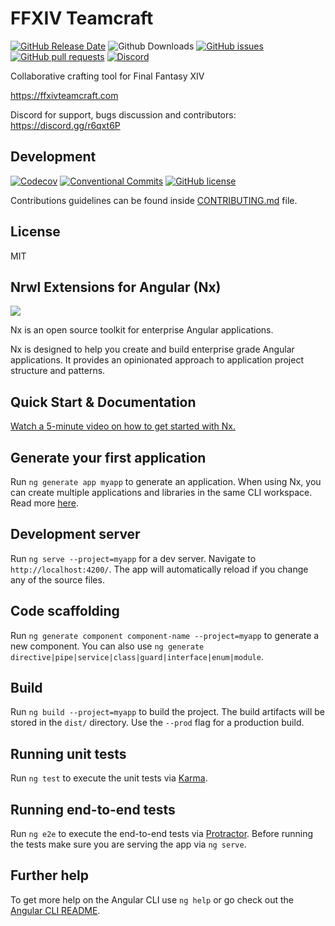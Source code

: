 # FFXIV Teamcraft

[![GitHub Release Date](https://img.shields.io/github/release-date/Supamiu/ffxiv-teamcraft.svg)](https://github.com/Supamiu/ffxiv-teamcraft/releases)
![Github Downloads](https://img.shields.io/github/downloads/Supamiu/ffxiv-teamcraft/total.svg)
[![GitHub issues](https://img.shields.io/github/issues/Supamiu/ffxiv-teamcraft.svg)](https://github.com/Supamiu/ffxiv-teamcraft/issues)
[![GitHub pull requests](https://img.shields.io/github/issues-pr/Supamiu/ffxiv-teamcraft.svg)](https://github.com/Supamiu/ffxiv-teamcraft/pulls)
[![Discord](https://img.shields.io/discord/355013337748209665.svg)](https://discord.gg/r6qxt6P)

Collaborative crafting tool for Final Fantasy XIV

https://ffxivteamcraft.com

Discord for support, bugs discussion and contributors: https://discord.gg/r6qxt6P

## Development

[![Codecov](https://img.shields.io/codecov/c/github/Supamiu/ffxiv-teamcraft.svg?branch=staging)](https://codecov.io/github/Supamiu/ffxiv-teamcraft?branch=staging)
[![Conventional Commits](https://img.shields.io/badge/Conventional%20Commits-1.0.0-yellow.svg)](https://conventionalcommits.org)
[![GitHub license](https://img.shields.io/github/license/Supamiu/ffxiv-teamcraft.svg)](https://github.com/Supamiu/ffxiv-teamcraft/blob/staging/LICENSE)

Contributions guidelines can be found inside [CONTRIBUTING.md](https://github.com/Supamiu/ffxiv-teamcraft/blob/staging/CONTRIBUTING.md) file.

## License

MIT

## Nrwl Extensions for Angular (Nx)

<a href="https://nrwl.io/nx"><img src="https://preview.ibb.co/mW6sdw/nx_logo.png"></a>

Nx is an open source toolkit for enterprise Angular applications.

Nx is designed to help you create and build enterprise grade Angular applications. It provides an opinionated approach to application project structure and patterns.

## Quick Start & Documentation

[Watch a 5-minute video on how to get started with Nx.](http://nrwl.io/nx)

## Generate your first application

Run `ng generate app myapp` to generate an application. When using Nx, you can create multiple applications and libraries in the same CLI workspace. Read more [here](http://nrwl.io/nx).

## Development server

Run `ng serve --project=myapp` for a dev server. Navigate to `http://localhost:4200/`. The app will automatically reload if you change any of the source files.

## Code scaffolding

Run `ng generate component component-name --project=myapp` to generate a new component. You can also use `ng generate directive|pipe|service|class|guard|interface|enum|module`.

## Build

Run `ng build --project=myapp` to build the project. The build artifacts will be stored in the `dist/` directory. Use the `--prod` flag for a production build.

## Running unit tests

Run `ng test` to execute the unit tests via [Karma](https://karma-runner.github.io).

## Running end-to-end tests

Run `ng e2e` to execute the end-to-end tests via [Protractor](http://www.protractortest.org/).
Before running the tests make sure you are serving the app via `ng serve`.

## Further help

To get more help on the Angular CLI use `ng help` or go check out the [Angular CLI README](https://github.com/angular/angular-cli/blob/master/README.md).
